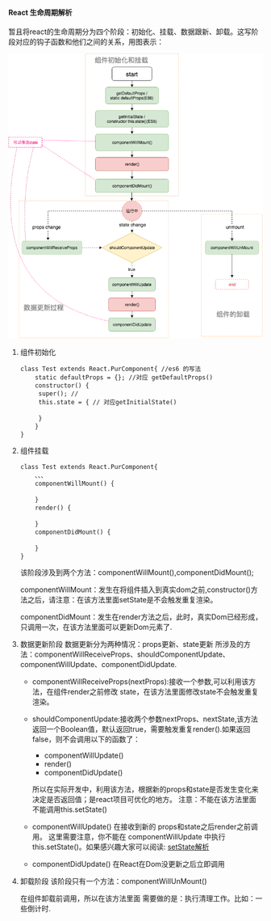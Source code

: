 #### React 生命周期解析

暂且将react的生命周期分为四个阶段：初始化、挂载、数据跟新、卸载。这写阶段对应的钩子函数和他们之间的关系，用图表示：

![](../images/life-cycle-react.png)

1. 组件初始化

   ```react
   class Test extends React.PurComponent{ //es6 的写法
       static defaultProps = {}; //对应 getDefaultProps()
       constructor() {
       	super(); //
       	this.state = { // 对应getInitialState()
   
       	}
       }
   }
   
   ```

2. 组件挂载

   ```react
   class Test extends React.PurComponent{
       、、、
       componentWillMount() {
           
       }
       render() {
           
       }
       componentDidMount() {
           
       }
   }
   ```

   该阶段涉及到两个方法：componentWillMount(),componentDidMount();

   componentWillMount：发生在将组件插入到真实dom之前,constructor()方法之后，请注意：在该方法里面setState是不会触发重复渲染。

   componentDidMount：发生在render方法之后，此时，真实Dom已经形成，只调用一次，在该方法里面可以更新Dom元素了.

3. 数据更新阶段
   数据更新分为两种情况：props更新、state更新
   所涉及的方法：componentWillReceiveProps、shouldComponentUpdate、componentWillUpdate、componentDidUpdate.

   - componentWillReceiveProps(nextProps):接收一个参数,可以利用该方法，在组件render之前修改 state，在该方法里面修改state不会触发重复渲染。

   - shouldComponentUpdate:接收两个参数nextProps、nextState,该方法返回一个Boolean值，默认返回true，需要触发重复render().如果返回false，则不会调用以下的函数了：
     - componentWillUpdate()
     - render()
     - componentDidUpdate()

     所以在实际开发中，利用该方法，根据新的props和state是否发生变化来决定是否返回值；是react项目可优化的地方。
     注意：不能在该方法里面不能调用this.setState()

   - componentWillUpdate() 在接收到新的 props和state之后render之前调用。
     这里需要注意，你不能在 componentWillUpdate 中执行 this.setState()。如果感兴趣大家可以阅读: [setState解析](https://github.com/liyanging/articles/blob/master/react/setState解析.md)

   - componentDidUpdate() 在React在Dom没更新之后立即调用

4. 卸载阶段
   该阶段只有一个方法：componentWillUnMount()

   在组件卸载前调用，所以在该方法里面 需要做的是：执行清理工作。比如：一些倒计时.